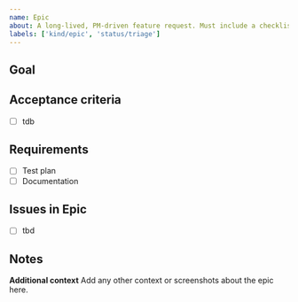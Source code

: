 ```yaml
---
name: Epic
about: A long-lived, PM-driven feature request. Must include a checklist of items that must be completed
labels: ['kind/epic', 'status/triage']
---
```


## Goal

## Acceptance criteria

- [ ] tdb

## Requirements

- [ ] Test plan
- [ ] Documentation

## Issues in Epic

- [ ] tbd

## Notes

**Additional context**
Add any other context or screenshots about the epic here.
